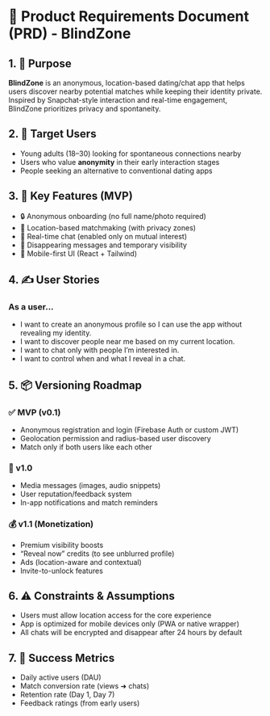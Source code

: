# 📝 Product Requirements Document (PRD) - BlindZone

## 1. 🎯 Purpose

**BlindZone** is an anonymous, location-based dating/chat app that helps users discover nearby potential matches while keeping their identity private. Inspired by Snapchat-style interaction and real-time engagement, BlindZone prioritizes privacy and spontaneity.

## 2. 👥 Target Users

- Young adults (18–30) looking for spontaneous connections nearby
- Users who value **anonymity** in their early interaction stages
- People seeking an alternative to conventional dating apps

## 3. 🧩 Key Features (MVP)

- 🔒 Anonymous onboarding (no full name/photo required)
- 📍 Location-based matchmaking (with privacy zones)
- 💬 Real-time chat (enabled only on mutual interest)
- 👻 Disappearing messages and temporary visibility
- 📱 Mobile-first UI (React + Tailwind)

## 4. ✍️ User Stories

### As a user...

- I want to create an anonymous profile so I can use the app without revealing my identity.
- I want to discover people near me based on my current location.
- I want to chat only with people I’m interested in.
- I want to control when and what I reveal in a chat.

## 5. 📦 Versioning Roadmap

### ✅ MVP (v0.1)

- Anonymous registration and login (Firebase Auth or custom JWT)
- Geolocation permission and radius-based user discovery
- Match only if both users like each other

### 🚀 v1.0

- Media messages (images, audio snippets)
- User reputation/feedback system
- In-app notifications and match reminders

### 💰 v1.1 (Monetization)

- Premium visibility boosts
- “Reveal now” credits (to see unblurred profile)
- Ads (location-aware and contextual)
- Invite-to-unlock features

## 6. ⚠️ Constraints & Assumptions

- Users must allow location access for the core experience
- App is optimized for mobile devices only (PWA or native wrapper)
- All chats will be encrypted and disappear after 24 hours by default

## 7. 📐 Success Metrics

- Daily active users (DAU)
- Match conversion rate (views ➜ chats)
- Retention rate (Day 1, Day 7)
- Feedback ratings (from early users)
